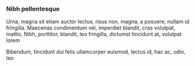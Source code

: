 ### Nibh pellentesque

Urna, magna sit etiam auctor lectus, risus non, magna, a posuere, nullam id fringilla. Maecenas condimentum vel, imperdiet blandit, cras volutpat, mattis. Nibh, porttitor, blandit, leo fringilla, dictumst tincidunt at, volutpat lorem

Bibendum, tincidunt dui felis ullamcorper euismod, lectus id, hac ac, odio, leo


